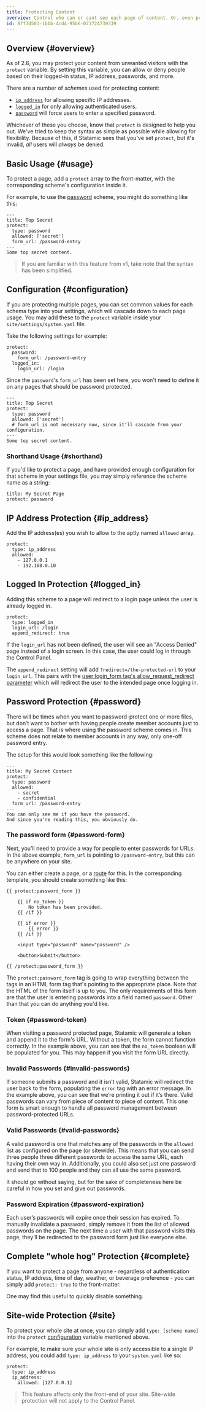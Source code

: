 ```yaml
---
title: Protecting Content
overview: Control who can or cant see each page of content. Or, even protect your whole site in one fell swoop.
id: 87f7d503-1bbb-4cd4-95b6-073724739339
---
```


## Overview {#overview}

As of 2.6, you may protect your content from unwanted visitors with the `protect` variable. By setting this variable, you can allow or deny people based on their logged-in status, IP address, passwords, and more.

There are a number of _schemes_ used for protecting content:

- [`ip_address`](#ip_address) for allowing specific IP addresses.
- [`logged_in`](#logged_in) for only allowing authenticated users.
- [`password`](#password) will force users to enter a specified password.

Whichever of these you choose, know that `protect` is designed to help you out. We've tried to keep the syntax as simple as possible while allowing for flexibility. Because of this, if Statamic sees that you've set `protect`, but it's invalid, _all_ users will _always_ be denied. 


## Basic Usage {#usage}

To protect a page, add a `protect` array to the front-matter, with the corresponding scheme's configuration inside it.

For example, to use the [password](#password) scheme, you might do something like this:

``` .lang-yaml
---
title: Top Secret
protect:
  type: password
  allowed: ['secret']
  form_url: /password-entry
---
Some top secret content.
```


> If you are familiar with this feature from v1, take note that the syntax has been simplified.

## Configuration {#configuration}

If you are protecting multiple pages, you can set common values for each schema type into your settings, which will cascade down to each page usage. You may add these to the `protect` variable inside your `site/settings/system.yaml` file.

Take the following settings for example:

``` .lang-yaml
protect:
  password:
    form_url: /password-entry
  logged_in:
    login_url: /login
```

Since the `password`'s `form_url` has been set here, you won't need to define it on any pages that should be password protected.

``` .lang-yaml
---
title: Top Secret
protect:
  type: password
  allowed: ['secret']
  # form_url is not necessary now, since it'll cascade from your configuration.
---
Some top secret content.
```


### Shorthand Usage {#shorthand}

If you'd like to protect a page, and have provided enough configuration for that scheme in your settings file, you may simply reference the scheme name as a string:

``` .lang-yaml
title: My Secret Page
protect: password
```


## IP Address Protection {#ip_address}

Add the IP address(es) you wish to allow to the aptly named `allowed` array.

``` .lang-yaml
protect:
  type: ip_address
  allowed:
    - 127.0.0.1
    - 192.168.0.10
```


## Logged In Protection {#logged_in}

Adding this scheme to a page will redirect to a login page unless the user is already logged in.

``` .lang-yaml
protect:
  type: logged_in
  login_url: /login
  append_redirect: true
```

If the `login_url` has not been defined, the user will see an "Access Denied" page instead of a login screen. In this case, the user could log in through the Control Panel.

The `append_redirect` setting will add `?redirect=/the-protected-url` to your `login_url`. This pairs with the [user:login_form tag's allow_request_redirect parameter](/tags/user-login_form#parameters) which will redirect the user to the intended page once logging in.


## Password Protection {#password}

There will be times when you want to password-protect one or more files, but don’t want to bother with having people create member accounts just to access a page. That is where using the password scheme comes in. This scheme does not relate to member accounts in any way, only one-off password entry. 

The setup for this would look something like the following:

``` .lang-yaml
---
title: My Secret Content
protect:
  type: password
  allowed:
    - secret
    - confidential
  form_url: /password-entry
---
You can only see me if you have the password.
And since you're reading this, you obviously do.
```


### The password form {#password-form}

Next, you’ll need to provide a way for people to enter passwords for URLs. In the above example, `form_url` is pointing to `/password-entry`, but this can be anywhere on your site.

You can either create a page, or a [route](/routing) for this. In the corresponding template, you should create something like this:

```
{{ protect:password_form }}

    {{ if no_token }}
        No token has been provided.
    {{ /if }}

    {{ if error }}
        {{ error }}
    {{ /if }}

    <input type="password" name="password" />

    <button>Submit</button>

{{ /protect:password_form }}
```

The `protect:password_form` tag is going to wrap everything between the tags in an HTML form tag that's pointing to the appropriate place. Note that the HTML of the form itself is up to you. The only requirements of this form are that the user is entering passwords into a field named `password`. Other than that you can do anything you'd like.

### Token {#password-token}

When visiting a password protected page, Statamic will generate a token and append it to the form's URL. Without a token, the form cannot function correctly. In the example above, you can see that the `no_token` boolean will be populated for you. This may happen if you visit the form URL directly.

### Invalid Passwords {#invalid-passwords}

If someone submits a password and it isn’t valid, Statamic will redirect the user back to the form, populating the `error` tag with an error message. In the example above, you can see that we’re printing it out if it’s there. Valid passwords can vary from piece of content to piece of content. This one form is smart enough to handle all password management between password-protected URLs.

### Valid Passwords {#valid-passwords}

A valid password is one that matches any of the passwords in the `allowed` list as configured on the page (or sitewide). This means that you can send three people three different passwords to access the same URL, each having their own way in. Additionally, you could also set just one password and send that to 100 people and they can all use the same password.

It should go without saying, but for the sake of completeness here be careful in how you set and give out passwords.

### Password Expiration {#password-expiration}

Each user’s passwords will expire once their session has expired. To manually invalidate a password, simply remove it from the list of allowed passwords on the page. The next time a user with that password visits this page, they’ll be redirected to the password form just like everyone else.


## Complete "whole hog" Protection {#complete}

If you want to protect a page from anyone - regardless of authentication status, IP address, time of day, weather, or beverage preference - you can simply add `protect: true` to the front-matter.

One may find this useful to quickly disable something.



## Site-wide Protection {#site}

To protect your whole site at once, you can simply add `type: [scheme name]` into the `protect` [configuration](#configuration) variable mentioned above.

For example, to make sure your whole site is only accessible to a single IP address, you could add `type: ip_address` to your `system.yaml` like so:

``` .lang-yaml
protect:
  type: ip_address
  ip_address:
    allowed: [127.0.0.1]
```

> This feature affects only the front-end of your site. Site-wide protection will not apply to the Control Panel.
